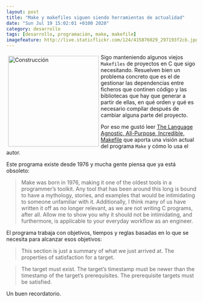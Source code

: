 ```yaml
--- 
layout: post
title: "Make y makefiles siguen siendo herramientas de actualidad"
date: "Sun Jul 19 15:02:01 +0100 2020"
category: desarrollo
tags: [desarrollo, programación, make, makefile]
imagefeature: http://live.staticflickr.com/124/415876029_297193f2cb.jpg
---
```



<a href="https://www.flickr.com/photos/fernand0/415876029/" title="Construcción "><img src="http://live.staticflickr.com/124/415876029_297193f2cb.jpg" alt="Construcción " width="240" style="float:left; margin:5px"></a>
Sigo manteniendo algunos viejos `Makefiles` de proyectos en C que sigo necesitando. Resuelven bien un problema concreto que es el de gestionar las dependencias entre ficheros que continen código y las bibliotecas que hay que generar a partir de ellas, en qué orden y qué es necesario compilar después de cambiar alguna parte del proyecto.

Por eso me gustó leer [The Language Agnostic, All-Purpose, Incredible, Makefile](https://blog.mindlessness.life/2019/11/17/the-language-agnostic-all-purpose-incredible-makefile.html) que aporta una visión actual del programa `Make` y cómo lo usa el autor.

Este programa existe desde 1976 y mucha gente piensa que ya está obsoleto:

> Make was born in 1976, making it one of the oldest tools in a programmer’s toolkit. Any tool that has been around this long is bound to have a mythology, stories, and examples that would be intimidating to someone unfamiliar with it. Additionally, I think many of us have written it off as no longer relevant, as we are not writing C programs, after all. Allow me to show you why it should not be intimidating, and furthermore, is applicable to your everyday workflow as an engineer.


El programa trabaja con objetivos, tiempos y reglas basadas en lo que se necesita para alcanzar esos objetivos:

> This section is just a summary of what we just arrived at. The properties of satisfaction for a target.

>    The target must exist.
>    The target’s timestamp must be newer than the timestamp of the target’s prerequisites.
>    The prerequisite targets must be satisfied.

Un buen recordatorio.

